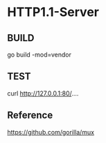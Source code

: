 # HTTP1.1-Server

## BUILD
go build -mod=vendor

## TEST
curl http://127.0.0.1:80/....

## Reference
https://github.com/gorilla/mux
